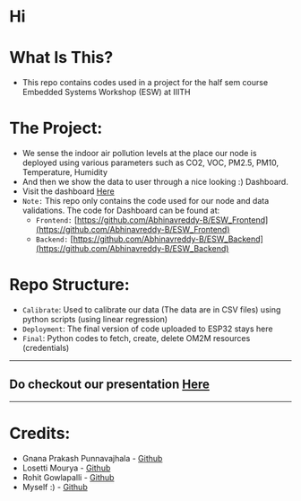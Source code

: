 # Hi

# What Is This?
* This repo contains codes used in a project for the half sem course Embedded Systems Workshop (ESW) at IIITH

# The Project:
* We sense the indoor air pollution levels at the place our node is deployed using various parameters such as CO2, VOC, PM2.5, PM10, Temperature, Humidity
* And then we show the data to user through a nice looking :) Dashboard.
* Visit the dashboard [Here](https://indoor-air-pollution-18.onrender.com/)
* `Note:` This repo only contains the code used for our node and data validations. The code for Dashboard can be found at:
    * `Frontend:` [https://github.com/Abhinavreddy-B/ESW_Frontend](https://github.com/Abhinavreddy-B/ESW_Frontend)
    * `Backend:` [https://github.com/Abhinavreddy-B/ESW_Backend](https://github.com/Abhinavreddy-B/ESW_Backend)

# Repo Structure:
* `Calibrate`: Used to calibrate our data (The data are in CSV files) using python scripts (using linear regression)
* `Deployment`: The final version of code uploaded to ESP32 stays here
* `Final`: Python codes to fetch, create, delete OM2M resources (credentials)

<hr>

## Do checkout our presentation [Here](./Presentation.pdf)

<hr>

# Credits:
* Gnana Prakash Punnavajhala - [Github](https://github.com/GnanaPrakashSG2004)
* Losetti Mourya - [Github](https://github.com/losettimourya)
* Rohit Gowlapalli - [Github](https://github.com/ROHIT32767)
* Myself :) - [Github](https://github.com/Abhinavreddy-B)